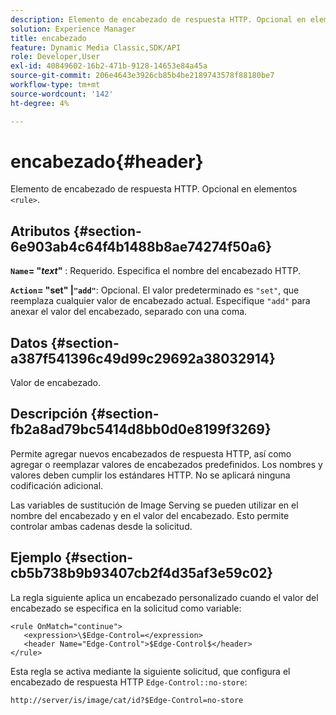 ```yaml
---
description: Elemento de encabezado de respuesta HTTP. Opcional en elementos <rule> .
solution: Experience Manager
title: encabezado
feature: Dynamic Media Classic,SDK/API
role: Developer,User
exl-id: 40849602-16b2-471b-9128-14653e84a45a
source-git-commit: 206e4643e3926cb85b4be2189743578f88180be7
workflow-type: tm+mt
source-wordcount: '142'
ht-degree: 4%

---
```


# encabezado{#header}

Elemento de encabezado de respuesta HTTP. Opcional en elementos `<rule>`.

## Atributos {#section-6e903ab4c64f4b1488b8ae74274f50a6}

**`Name`= &quot;*text*&quot;** : Requerido. Especifica el nombre del encabezado HTTP.

**`Action`= &quot;set&quot; |`"add"`**: Opcional. El valor predeterminado es `"set"`, que reemplaza cualquier valor de encabezado actual. Especifique `"add"` para anexar el valor del encabezado, separado con una coma.

## Datos {#section-a387f541396c49d99c29692a38032914}

Valor de encabezado.

## Descripción {#section-fb2a8ad79bc5414d8bb0d0e8199f3269}

Permite agregar nuevos encabezados de respuesta HTTP, así como agregar o reemplazar valores de encabezados predefinidos. Los nombres y valores deben cumplir los estándares HTTP. No se aplicará ninguna codificación adicional.

Las variables de sustitución de Image Serving se pueden utilizar en el nombre del encabezado y en el valor del encabezado. Esto permite controlar ambas cadenas desde la solicitud.

## Ejemplo {#section-cb5b738b9b93407cb2f4d35af3e59c02}

La regla siguiente aplica un encabezado personalizado cuando el valor del encabezado se especifica en la solicitud como variable:

```
<rule OnMatch="continue">
   <expression>\$Edge-Control=</expression>
   <header Name="Edge-Control">$Edge-Control$</header>
</rule>
```

Esta regla se activa mediante la siguiente solicitud, que configura el encabezado de respuesta HTTP `Edge-Control::no-store`:

`http://server/is/image/cat/id?$Edge-Control=no-store`
